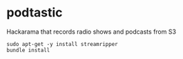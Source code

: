 # podtastic
Hackarama that records radio shows and podcasts from S3


```
sudo apt-get -y install streamripper
bundle install
```
